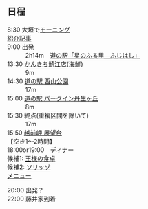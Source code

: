 ## 日程
8:30 大垣で[モーニング](https://marblecaffe.studio.site/#access)  
[紹介記事](https://www.gifu-morning.com/posts/16443037/)  
9:00 出発  
　　　2h14m　[道の駅「星のふる里　ふじはし」](http://www.ibikogen.com/michinoeki.html)  
13:30 [かんきち鯖江店(海鮮)](https://www.kankichi.info/kankichi)  
　　　9m  
14:30 [道の駅 西山公園](http://www.nishiyama-park.jp)  
　　　17m  
15:00 [道の駅 パークイン丹生ヶ丘](https://www.town-echizen.jp/spot/spot01Detail.php?id=460)  
　　　8m  
15:30 終点(重複区間を除いて)  
　　　17m  
15:50 [越前岬 展望台](https://www.town-echizen.jp/spot/spot01Detail.php?id=276)  
【空き1〜2時間】  
18:00or19:00　ディナー  
候補1: [王様の食卓](https://western-restaurant-463.business.site/)  
候補2: [ソリッゾ](https://www.instagram.com/ssoorriissoo/)  
[メニュー](https://menu-navi.jp/shop/taverna-sorriso/)


20:00 出発？  
22:00 藤井家到着